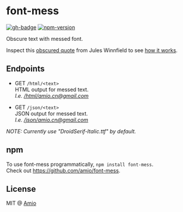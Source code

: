# font-mess

[![gh-badge][gh-badge]][gh-link] [![npm-version][npm-badge]][npm-link]

Obscure text with messed font.

Inspect this [obscured quote][o-quote] from Jules Winnfield
to see [how it works][explain].

## Endpoints

- GET `/html/<text>`  
  HTML output for messed text.  
  _I.e. [/html/amio.cn@gmail.com](https://mess.now.sh/html/amio.cn@gmail.com)_

- GET `/json/<text>`  
  JSON output for messed text.  
  _I.e. [/json/amio.cn@gmail.com](https://mess.now.sh/json/amio.cn@gmail.com)_

_NOTE: Currently use "DroidSerif-Italic.ttf" by default._

## npm

To use font-mess programmatically, `npm install font-mess`.  
Check out https://github.com/amio/font-mess.

## License

MIT @ [Amio][author]

[screenshot]: https://user-images.githubusercontent.com/215282/28828751-52a0ac50-7697-11e7-861e-4d4ef1e75563.png
[npm-badge]:  https://img.shields.io/npm/v/font-mess.svg?style=flat-square
[npm-link]:   https://www.npmjs.com/package/font-mess
[gh-badge]:   https://img.shields.io/badge/GitHub-amio%2Ffont--mess-blue.svg?style=flat-square
[gh-link]:    https://github.com/amio/font-mess
[author]:     https://github.com/amio
[explain]:    https://github.com/amio/font-mess/raw/master/explain-font-mess.png
[o-quote]:    https://mess.now.sh/html/Ezekiel%2025:17.%20The%20path%20of%20the%20righteous%20man%20is%20beset%20on%20all%20sides%20by%20the%20inequities%20of%20the%20selfish%20and%20the%20tyranny%20of%20evil%20men.%20Blessed%20is%20he%20who,%20in%20the%20name%20of%20charity%20and%20good%20will,%20shepherds%20the%20weak%20through%20the%20valley%20of%20the%20darkness,%20for%20he%20is%20truly%20his%20brother%E2%80%99s%20keeper%20and%20the%20finder%20of%20lost%20children.
